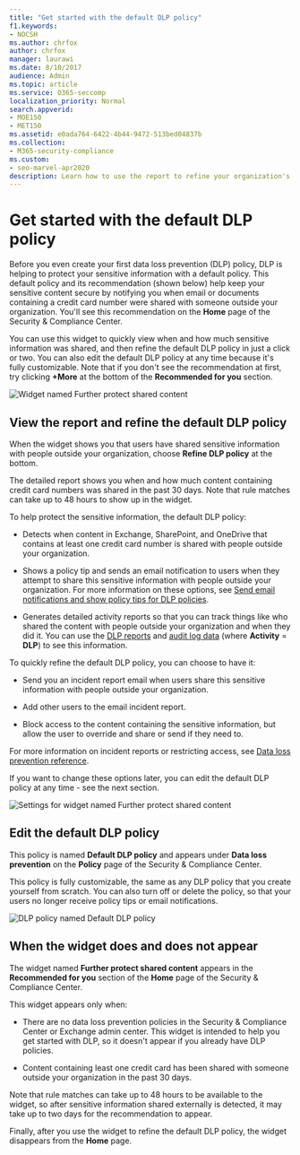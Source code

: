 ```yaml
---
title: "Get started with the default DLP policy"
f1.keywords:
- NOCSH
ms.author: chrfox
author: chrfox
manager: laurawi
ms.date: 8/10/2017
audience: Admin
ms.topic: article
ms.service: O365-seccomp
localization_priority: Normal
search.appverid: 
- MOE150
- MET150
ms.assetid: e0ada764-6422-4b44-9472-513bed04837b
ms.collection: 
- M365-security-compliance
ms.custom:
- seo-marvel-apr2020
description: Learn how to use the report to refine your organization's default data loss prevention (DLP) policy.
---
```


# Get started with the default DLP policy

Before you even create your first data loss prevention (DLP) policy, DLP is helping to protect your sensitive information with a default policy. This default policy and its recommendation (shown below) help keep your sensitive content secure by notifying you when email or documents containing a credit card number were shared with someone outside your organization. You'll see this recommendation on the **Home** page of the Security &amp; Compliance Center. 
  
You can use this widget to quickly view when and how much sensitive information was shared, and then refine the default DLP policy in just a click or two. You can also edit the default DLP policy at any time because it's fully customizable. Note that if you don't see the recommendation at first, try clicking **+More** at the bottom of the **Recommended for you** section. 
  
![Widget named Further protect shared content](../media/2bae6dbc-cc92-4f35-b54c-c36e60226b5b.png)
  
## View the report and refine the default DLP policy

When the widget shows you that users have shared sensitive information with people outside your organization, choose **Refine DLP policy** at the bottom. 
  
The detailed report shows you when and how much content containing credit card numbers was shared in the past 30 days. Note that rule matches can take up to 48 hours to show up in the widget.
  
To help protect the sensitive information, the default DLP policy:
  
- Detects when content in Exchange, SharePoint, and OneDrive that contains at least one credit card number is shared with people outside your organization.
    
- Shows a policy tip and sends an email notification to users when they attempt to share this sensitive information with people outside your organization. For more information on these options, see [Send email notifications and show policy tips for DLP policies](use-notifications-and-policy-tips.md).
    
- Generates detailed activity reports so that you can track things like who shared the content with people outside your organization and when they did it. You can use the [DLP reports](view-the-dlp-reports.md) and [audit log data](search-the-audit-log-in-security-and-compliance.md) (where **Activity** = **DLP**) to see this information.
    
To quickly refine the default DLP policy, you can choose to have it:
  
- Send you an incident report email when users share this sensitive information with people outside your organization.
    
- Add other users to the email incident report.
    
- Block access to the content containing the sensitive information, but allow the user to override and share or send if they need to.
    
For more information on incident reports or restricting access, see [Data loss prevention reference](data-loss-prevention-policies.md).
  
If you want to change these options later, you can edit the default DLP policy at any time - see the next section.
  
![Settings for widget named Further protect shared content](../media/dad30a84-2715-4c0a-a5c5-44d85492363e.png)
  
## Edit the default DLP policy

This policy is named **Default DLP policy** and appears under **Data loss prevention** on the **Policy** page of the Security &amp; Compliance Center. 
  
This policy is fully customizable, the same as any DLP policy that you create yourself from scratch. You can also turn off or delete the policy, so that your users no longer receive policy tips or email notifications.
  
![DLP policy named Default DLP policy](../media/260731e8-4d57-4c98-abec-07b052ec48d5.png)
  
## When the widget does and does not appear

The widget named **Further protect shared content** appears in the **Recommended for you** section of the **Home** page of the Security &amp; Compliance Center. 
  
This widget appears only when:
  
- There are no data loss prevention policies in the Security &amp; Compliance Center or Exchange admin center. This widget is intended to help you get started with DLP, so it doesn't appear if you already have DLP policies.
    
- Content containing least one credit card has been shared with someone outside your organization in the past 30 days.
    
Note that rule matches can take up to 48 hours to be available to the widget, so after sensitive information shared externally is detected, it may take up to two days for the recommendation to appear.
  
Finally, after you use the widget to refine the default DLP policy, the widget disappears from the **Home** page. 
  

